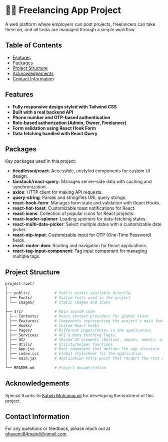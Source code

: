 # 🧑‍💻 Freelancing App Project

A web platform where employers can post projects, freelancers can take them on, and all tasks are managed through a simple workflow.

## Table of Contents

- [Features](#features)
- [Packages](#packages)
- [Project Structure](#project-structure)
- [Acknowledgements](#acknowledgements)
- [Contact Information](#contact-information)

## Features

- **Fully responsive design styled with Tailwind CSS**
- **Built with a real backend API**
- **Phone number and OTP-based authentication**
- **Role-based authorization (Admin, Owner, Freelancer)**
- **Form validation using React Hook Form**
- **Data fetching handled with React Query**

## Packages

Key packages used in this project:

- **headlessui/react**: Accessible, unstyled components for custom UI design.
- **tanstack/react-query**: Manages server-side data with caching and synchronization.
- **axios**: HTTP client for making API requests.
- **query-string**: Parses and stringifies URL query strings.
- **react-hook-form**: Manages form state and validation with React Hooks.
- **react-hot-toast**: Customizable toast notifications for React.
- **react-icons**: Collection of popular icons for React projects.
- **react-loader-spinner**: Loading spinners for data-fetching states.
- **react-multi-date-picker**: Select multiple dates with a customizable date picker.
- **react-otp-input**: Customizable input for OTP (One-Time Password) fields.
- **react-router-dom**: Routing and navigation for React applications.
- **react-tag-input-component**: Tag input component for managing multiple tags.

## Project Structure
 
  ```bash
project-root/
│
├── public/           # Public assets available directly
│ ├── Fonts/          # Custom fonts used in the project
│ └── Images/         # Static images and icons
│
├── src/              # Main source code
│ ├── Contexts/       # React context providers for global state
│ ├── Features/       # Components representing the project's main features
│ ├── Hooks/          # Custom React hooks
│ ├── Pages/          # Different pages/routes in the application
│ ├── Services/       # API & data fetching logic
│ ├── UI/             # Shared UI elements (buttons, inputs, modals, etc.)
│ ├── Utils/          # Utility/helper functions
│ ├── App.jsx         # Root component that defines the app structure
│ ├── index.css       # Global stylesheet for the application
│ └── main.jsx        # Application entry point that renders the root component
│
└── README.md         # Project documentation

```

## Acknowledgements

Special thanks to [Saheb Mohammadi](https://github.com/sahebmohammadi) for developing the backend of this project.

## Contact Information

For any questions or feedback, please reach out at [ghasemi84mahdi@gmail.com](mailto:ghasemi84mahdi@gmail.com).
